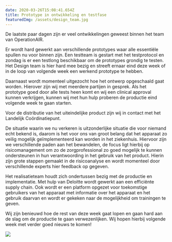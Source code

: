 ```yaml
---
date: 2020-03-26T15:08:41.654Z
title: Prototype in ontwikkeling en testfase
featuredImg: /assets/design_team.jpg
---
```

<!--StartFragment-->

De laatste paar dagen zijn er veel ontwikkelingen geweest binnen het team van OperationAIR.

Er wordt hard gewerkt aan verschillende prototypes waar alle essentiële spullen nu voor binnen zijn. Een testteam is gestart met het testprotocol en zondag is er een testlong beschikbaar om de prototypes grondig te testen. Het Design team is hier hard mee bezig en streeft ernaar eind deze week of in de loop van volgende week een werkend prototype te hebben.

Daarnaast wordt momenteel uitgezocht hoe het ontwerp opgeschaald gaat worden. Hierover zijn wij met meerdere partijen in gesprek. Als het prototype goed door alle tests heen komt en wij een clinical approval kunnen verkrijgen, kunnen wij met hun hulp proberen de productie eind volgende week te gaan starten.

Voor de distributie van het uiteindelijke product zijn wij in contact met het Landelijk Coördinatiepunt.

De situatie waarin we nu verkeren is uitzonderlijke situatie die voor niemand echt bekend is, daarom is het voor ons van groot belang dat het apparaat zo veilig mogelijk geïmplementeerd kan worden in het ziekenhuis. Hiervoor zijn we verschillende paden aan het bewandelen, de focus ligt hierbij op risicomanagement om zo de zorgprofessional zo goed mogelijk te kunnen ondersteunen in hun verantwoording in het gebruik van het product. Hierin zijn grote stappen gemaakt in de risicoanalyse en wordt momenteel door verschillende experts hier feedback op gegeven.

Het realisatieteam houdt zich ondertussen bezig met de productie en implementatie. Met hulp van Deloitte wordt gewerkt aan een efficiënte supply chain. Ook wordt er een platform opgezet voor toekomstige gebruikers van het apparaat met informatie over het apparaat en het gebruik daarvan en wordt er gekeken naar de mogelijkheid om trainingen te geven.

Wij zijn benieuwd hoe de rest van deze week gaat lopen en gaan hard aan de slag om de productie te gaan verwezenlijken. Wij hopen hierbij volgende week met verder goed nieuws te komen!

<!--EndFragment-->

![](/assets/design_team.jpg)